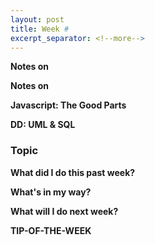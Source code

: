 ```yaml
---
layout: post
title: Week #
excerpt_separator: <!--more-->
---
```


<!--more-->

**Notes on []()**

**Notes on []()**

**Javascript: The Good Parts**

**DD: UML & SQL**

### Topic

**What did I do this past week?**

**What's in my way?**

**What will I do next week?**

**TIP-OF-THE-WEEK**
